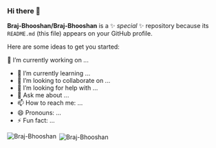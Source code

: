 ### Hi there 👋


**Braj-Bhooshan/Braj-Bhooshan** is a ✨ _special_ ✨ repository because its `README.md` (this file) appears on your GitHub profile.

Here are some ideas to get you started:

🔭 I’m currently working on ...
- 🌱 I’m currently learning ...
- 👯 I’m looking to collaborate on ...
- 🤔 I’m looking for help with ...
- 💬 Ask me about ...
- 📫 How to reach me: ...
- 😄 Pronouns: ...
- ⚡ Fun fact: ...

<p><img align="left" src="https://github-readme-stats.vercel.app/api/top-langs?username=Braj-Bhooshan&show_icons=true&locale=en&layout=compact" alt="Braj-Bhooshan" /></p>

<p>&nbsp;<img align="center" src="https://github-readme-stats.vercel.app/api?username=Braj-Bhooshan&show_icons=true&locale=en" alt="Braj-Bhooshan" /></p>
